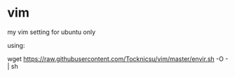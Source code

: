 # vim
my vim setting for ubuntu only

using:

wget https://raw.githubusercontent.com/Tocknicsu/vim/master/envir.sh -O - | sh
